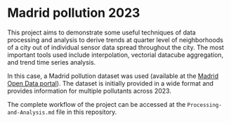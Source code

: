 
<!-- README.md is generated from README.Rmd. Please edit that file -->

# Madrid pollution 2023

This project aims to demonstrate some useful techniques of data
processing and analysis to derive trends at quarter level of
neighborhoods of a city out of individual sensor data spread throughout
the city. The most important tools used include interpolation, vectorial
datacube aggregation, and trend time series analysis.

In this case, a Madrid pollution dataset was used (available at the
[Madrid Open Data portal](https://datos.madrid.es/portal/site/egob)).
The dataset is initially provided in a wide format and provides
information for multiple pollutants across 2023.

The complete workflow of the project can be accessed at the
`Processing-and-Analysis.md` file in this repository.
